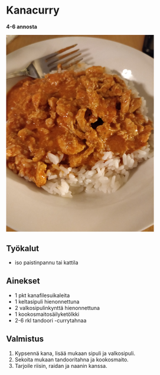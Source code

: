 # Kanacurry

**4-6 annosta**

<img src="https://github.com/luumut/luumucookbook/blob/master/media/kanacurry.jpg?raw=true" width=400></img>

## Työkalut
- iso paistinpannu tai kattila

## Ainekset
- 1 pkt kanafilesuikaleita
- 1 keltasipuli hienonnettuna
- 2 valkosipulinkynttä hienonnettuna
- 1 kookosmaitosäilyketölkki
- 2-6 rkl tandoori -currytahnaa

## Valmistus
1. Kypsennä kana, lisää mukaan sipuli ja valkosipuli.
2. Sekoita mukaan tandooritahna ja kookosmaito.
3. Tarjoile riisin, raidan ja naanin kanssa.

